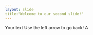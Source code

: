 ```yaml
---
layout: slide
title:"Welcome to our second slide!"
---
```

Your text
Use the left arrow to go back!
A
